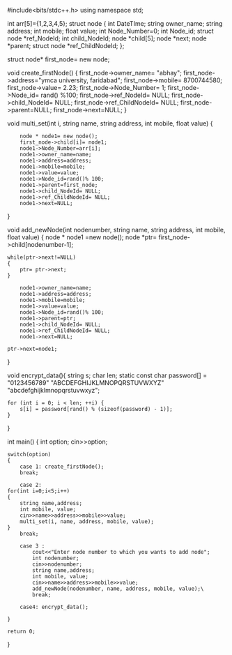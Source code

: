#include<bits/stdc++.h>
using namespace std;

int arr[5]={1,2,3,4,5};
struct node {
int DateTIme;
string owner_name;
string address;
int mobile;
float value;
int Node_Number=0;
int Node_id;
struct node *ref_NodeId;
int  child_NodeId;
node *child[5];
node *next;
node *parent;
struct node *ref_ChildNodeId;
};

 struct node* first_node= new node;

void create_firstNode()
{
    first_node->owner_name= "abhay";
    first_node->address="ymca university, faridabad";
    first_node->mobile= 8700744580;
    first_node->value= 2.23;
    first_node->Node_Number= 1;
    first_node->Node_id= rand() %100;
    first_node->ref_NodeId= NULL;
    first_node->child_NodeId= NULL;
    first_node->ref_ChildNodeId= NULL;
    first_node->parent=NULL;
    first_node->next=NULL;
}

void multi_set(int i, string name, string address, int mobile, float value)
{

        node * node1= new node();
        first_node->child[i]= node1;
        node1->Node_Number=arr[i];
        node1->owner_name=name;
        node1->address=address;
        node1->mobile=mobile;
        node1->value=value;
        node1->Node_id=rand()% 100;
        node1->parent=first_node;
        node1->child_NodeId= NULL;
        node1->ref_ChildNodeId= NULL;
        node1->next=NULL;
}

void add_newNode(int nodenumber, string name, string address, int mobile, float value)
{
    node * node1 =new node();
    node *ptr= first_node->child[nodenumber-1];

    while(ptr->next!=NULL)
    {
        ptr= ptr->next;
    }

        node1->owner_name=name;
        node1->address=address;
        node1->mobile=mobile;
        node1->value=value;
        node1->Node_id=rand()% 100;
        node1->parent=ptr;
        node1->child_NodeId= NULL;
        node1->ref_ChildNodeId= NULL;
        node1->next=NULL;

    ptr->next=node1;

}


void encrypt_data(){
       string s;
	   char len; 
    static const char password[] =
        "0123456789"
        "ABCDEFGHIJKLMNOPQRSTUVWXYZ"
        "abcdefghijklmnopqrstuvwxyz";

    for (int i = 0; i < len; ++i) {
        s[i] = password[rand() % (sizeof(password) - 1)];
    }
    
    


}


int main()
{
    int option;
    cin>>option;

    switch(option)
    {
        case 1: create_firstNode();
        break;

        case 2:
    for(int i=0;i<5;i++)
    {
        string name,address;
        int mobile, value;
        cin>>name>>address>>mobile>>value;
        multi_set(i, name, address, mobile, value);
    }
        break;

        case 3 :
            cout<<"Enter node number to which you wants to add node";
            int nodenumber;
            cin>>nodenumber;
            string name,address;
            int mobile, value;
            cin>>name>>address>>mobile>>value;
            add_newNode(nodenumber, name, address, mobile, value);\
            break;
            
        case4: encrypt_data();
            
    }

    return 0;
}

